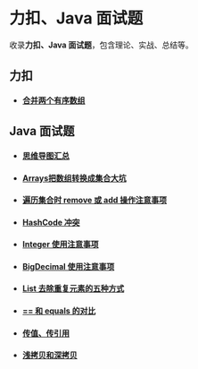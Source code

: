 # 力扣、Java 面试题

收录**力扣、Java 面试题**，包含理论、实战、总结等。

## 力扣

- #### [合并两个有序数组]()

## Java 面试题

- #### [思维导图汇总](./doc/面试题.html)
- #### [Arrays把数组转换成集合大坑]()
- #### [遍历集合时 remove 或 add 操作注意事项]()
- #### [HashCode 冲突]()
- #### [Integer 使用注意事项]()
- #### [BigDecimal 使用注意事项]()
- #### [List 去除重复元素的五种方式]()
- #### [== 和 equals 的对比]()
- #### [传值、传引用](./src/main/java/com/codechen/interview/TransmitValueOfRefDemo.java)
- #### [浅拷贝和深拷贝](./src/main/java/com/codechen/interview/CloneDemo.java)

